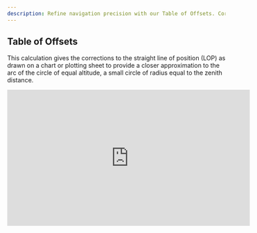 ```yaml
---
description: Refine navigation precision with our Table of Offsets. Correct straight line of position (LOP) to approximate the arc of the circle of equal altitude.
---
```

## Table of Offsets
This calculation gives the corrections to the straight line of position (LOP) as drawn on a chart or plotting sheet to provide a closer approximation to the arc of the circle of equal altitude, a small circle of radius equal to the zenith distance.

<iframe width="560" height="315" src="https://www.youtube.com/embed/70rP2fLq6pU" title="YouTube video player" frameborder="0" allow="accelerometer; autoplay; clipboard-write; encrypted-media; gyroscope; picture-in-picture" allowfullscreen></iframe>
